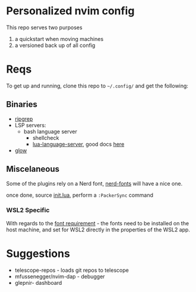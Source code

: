 # Personalized nvim config

This repo serves two purposes
1) a quickstart when moving machines
2) a versioned back up of all config 

# Reqs

To get up and running, clone this repo to `~/.config/` and get the following:

## Binaries
- [ripgrep](https://github.com/BurntSushi/ripgrep)
- LSP servers:
  - bash language server
     - shellcheck
	- [lua-language-server](https://github.com/sumneko/lua-language-server), good docs [here](https://www.chrisatmachine.com/blog/category/neovim/28-neovim-lua-development)
- [glow](https://github.com/charmbracelet/glow#installation)

## Miscelaneous
Some of the plugins rely on a Nerd font, [nerd-fonts](https://github.com/ryanoasis/nerd-fonts) will have a nice one. 

once done, source [init.lua](./init.lua), perform a `:PackerSync` command 

### WSL2 Specific
With regards to the [font requirement](#Miscelaneous) - the fonts need to be installed on the host machine, and set for WSL2 directly in the properties of the WSL2 app.

# Suggestions
- telescope-repos - loads git repos to telescope
- mfussenegger/nvim-dap - debugger
- glepnir- dashboard
